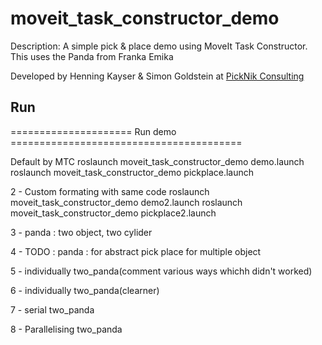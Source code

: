 # moveit_task_constructor_demo

Description: A simple pick & place demo using MoveIt Task Constructor. This uses the Panda from Franka Emika

Developed by Henning Kayser & Simon Goldstein at [PickNik Consulting](http://picknik.ai/)

## Run

===================== Run demo ========================================

Default by MTC
    roslaunch moveit_task_constructor_demo demo.launch
    roslaunch moveit_task_constructor_demo pickplace.launch

2 - Custom formating with same code
    roslaunch moveit_task_constructor_demo demo2.launch
    roslaunch moveit_task_constructor_demo pickplace2.launch

3 - panda : two object, two cylider

4 - TODO : panda : for abstract pick place for multiple object

5 - individually two_panda(comment various ways whichh didn't worked)

6 - individually two_panda(clearner)
 
7 - serial two_panda

8 - Parallelising two_panda

